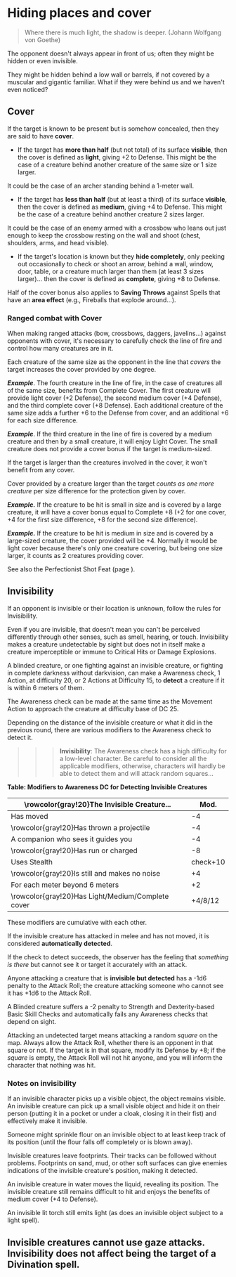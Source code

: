 # Hiding places and cover

> Where there is much light, the shadow is deeper. (Johann Wolfgang von Goethe)

The opponent doesn't always appear in front of us; often they might be hidden or even invisible.

They might be hidden behind a low wall or barrels, if not covered by a muscular and gigantic familiar.
What if they were behind us and we haven't even noticed?

## Cover

 

If the target is known to be present but is somehow concealed, then they are said to have **cover**.

- If the target has **more than half** (but not total) of its surface **visible**, then the cover is defined as **light**, giving +2 to Defense. This might be the case of a creature behind another creature of the same size or 1 size larger.

It could be the case of an archer standing behind a 1-meter wall.
- If the target has **less than half** (but at least a third) of its surface **visible**, then the cover is defined as **medium**, giving +4 to Defense. This might be the case of a creature behind another creature 2 sizes larger.

It could be the case of an enemy armed with a crossbow who leans out just enough to keep the crossbow resting on the wall and shoot (chest, shoulders, arms, and head visible).
- If the target's location is known but they **hide completely**, only peeking out occasionally to check or shoot an arrow, behind a wall, window, door, table, or a creature much larger than them (at least 3 sizes larger)... then the cover is defined as **complete**, giving +8 to Defense.

Half of the cover bonus also applies to **Saving Throws** against Spells that have an **area effect** (e.g., Fireballs that explode around...).

### Ranged combat with Cover

When making ranged attacks (bow, crossbows, daggers, javelins...) against opponents with cover, it's necessary to carefully check the line of fire and control how many creatures are in it.

Each creature of the same size as the opponent in the line that *covers* the target increases the cover provided by one degree.

***Example***. The fourth creature in the line of fire, in the case of creatures all of the same size, benefits from Complete Cover. The first creature will provide light cover (+2 Defense), the second medium cover (+4 Defense), and the third complete cover (+8 Defense). Each additional creature of the same size adds a further +6 to the Defense from cover, and an additional +6 for each size difference.

***Example***. If the third creature in the line of fire is covered by a medium creature and then by a small creature, it will enjoy Light Cover. The small creature does not provide a cover bonus if the target is medium-sized.

If the target is larger than the creatures involved in the cover, it won't benefit from any cover.

Cover provided by a creature larger than the target *counts as one more creature* per size difference for the protection given by cover.

***Example.*** If the creature to be hit is small in size and is covered by a large creature, it will have a cover bonus equal to Complete +8 (+2 for one cover, +4 for the first size difference, +8 for the second size difference).

***Example.*** If the creature to be hit is medium in size and is covered by a large-sized creature, the cover provided will be +4. Normally it would be light cover because there's only one creature covering, but being one size larger, it counts as 2 creatures providing cover.

See also the Perfectionist Shot Feat (page ).

## Invisibility

 

If an opponent is invisible or their location is unknown, follow the rules for Invisibility.

Even if you are invisible, that doesn't mean you can't be perceived differently through other senses, such as smell, hearing, or touch. Invisibility makes a creature undetectable by sight but does not in itself make a creature imperceptible or immune to Critical Hits or Damage Explosions.

A blinded creature, or one fighting against an invisible creature, or fighting in complete darkness without darkvision, can make a Awareness check, 1 Action, at difficulty 20, or 2 Actions at Difficulty 15, to **detect** a creature if it is within 6 meters of them.

The Awareness check can be made at the same time as the Movement Action to approach the creature at difficulty base of DC 25.

Depending on the distance of the invisible creature or what it did in the previous round, there are various modifiers to the Awareness check to detect it.

>>> **Invisibility**: The Awareness check has a high difficulty for a low-level character. Be careful to consider all the applicable modifiers, otherwise, characters will hardly be able to detect them and will attack random squares...

**Table: Modifiers to Awareness DC for Detecting Invisible Creatures**

| \rowcolor{gray!20}**The Invisible Creature...** | **Mod.** |
| --- | --- |
| Has moved | -4 |
| \rowcolor{gray!20}Has thrown a projectile | -4 |
| A companion who sees it guides you | -4 |
| \rowcolor{gray!20}Has run or charged | -8 |
| Uses Stealth | check+10 |
| \rowcolor{gray!20}Is still and makes no noise | +4 |
| For each meter beyond 6 meters | +2 |
| \rowcolor{gray!20}Has Light/Medium/Complete cover | +4/8/12 |

These modifiers are cumulative with each other.

If the invisible creature has attacked in melee and has not moved, it is considered **automatically detected**.

If the check to detect succeeds, the observer has the feeling that *something is there* but cannot see it or target it accurately with an attack.

Anyone attacking a creature that is **invisible but detected** has a -1d6 penalty to the Attack Roll; the creature attacking someone who cannot see it has +1d6 to the Attack Roll.

A Blinded creature  suffers a -2 penalty to Strength and Dexterity-based Basic Skill Checks and automatically fails any Awareness checks that depend on sight.

Attacking an undetected target means attacking a random *square* on the map. Always allow the Attack Roll, whether there is an opponent in that square or not. If the target is in that square, modify its Defense by +8; if the *square* is empty, the Attack Roll will not hit anyone, and you will inform the character that nothing was hit.

### Notes on invisibility

If an invisible character picks up a visible object, the object remains visible. An invisible creature can pick up a small visible object and hide it on their person (putting it in a pocket or under a cloak, closing it in their fist) and effectively make it invisible.

Someone might sprinkle flour on an invisible object to at least keep track of its position (until the flour falls off completely or is blown away).

Invisible creatures leave footprints. Their tracks can be followed without problems. Footprints on sand, mud, or other soft surfaces can give enemies indications of the invisible creature's position, making it detected.

An invisible creature in water moves the liquid, revealing its position. The invisible creature still remains difficult to hit and enjoys the benefits of medium cover (+4 to Defense).

An invisible lit torch still emits light (as does an invisible object subject to a light spell).

Invisible creatures cannot use gaze attacks. Invisibility does not affect being the target of a Divination spell.
---